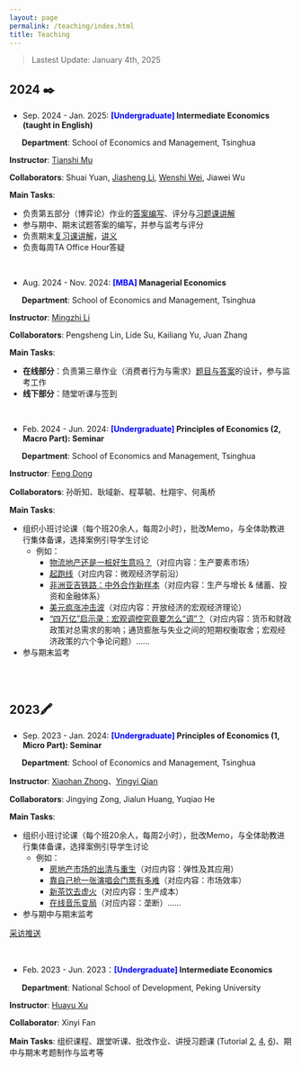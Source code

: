 ```yaml
---
layout: page
permalink: /teaching/index.html
title: Teaching
---
```

> Lastest Update:  January 4th, 2025

<!--   [中文版本 (Chinese Version)](https://charlie-pku.github.io/file/awards-zh/) -->

## **2024** ✒️

- Sep. 2024 - Jan. 2025: **<font color='blue'>[Undergraduate] </font> Intermediate Economics (taught in English)**

&#8194; &#8194; **Department**: School of Economics and Management, Tsinghua

**Instructor**: [Tianshi Mu](https://tianshimu.netlify.app/)

**Collaborators**: Shuai Yuan, [Jiasheng Li](https://jiashengli.weebly.com/), [Wenshi Wei](https://sites.google.com/view/wenshiwei/home), Jiawei Wu

**Main Tasks**:

- 负责第五部分（博弈论）作业的[答案编写](https://charlie-pku.github.io/file/2024/PS5_Sol_2025.pdf)、评分与[习题课讲解](https://meeting.tencent.com/cw/l66QABQ9de)
- 参与期中、期末试题答案的编写，并参与监考与评分
- 负责期末[复习课讲解](https://meeting.tencent.com/cw/KzE14VDZd0)，[讲义](https://charlie-pku.github.io/file/2024/TA_final_2024.pdf)
- 负责每周TA Office Hour答疑

<br>

- Aug. 2024 - Nov. 2024: **<font color='blue'>[MBA] </font> Managerial Economics**

&#8194; &#8194; **Department**: School of Economics and Management, Tsinghua

**Instructor**: [Mingzhi Li](https://www.sem.tsinghua.edu.cn/en/info/1215/7137.htm)

**Collaborators**: Pengsheng Lin, Lide Su, Kailiang Yu, Juan Zhang

**Main Tasks**:

- **在线部分**：负责第三章作业（消费者行为与需求）[题目与答案](https://charlie-pku.github.io/file/2024/managerial_2024.pdf)的设计，参与监考工作
- **线下部分**：随堂听课与签到

<br>

- Feb. 2024 - Jun. 2024: **<font color='blue'>[Undergraduate] </font> Principles of Economics (2, Macro Part): Seminar**

&#8194; &#8194; **Department**: School of Economics and Management, Tsinghua

**Instructor**: [Feng Dong](https://fengdongecon.weebly.com/)

**Collaborators**: 孙昕知、耿域新、程莘毓、杜翔宇、何禹桥

**Main Tasks**:

- 组织小班讨论课（每个班20余人，每周2小时），批改Memo，与全体助教进行集体备课，选择案例引导学生讨论
  - 例如：
    - [物流地产还是一桩好生意吗？](https://charlie-pku.github.io/file/2024/discussion_logistics_2024.pdf)（对应内容：生产要素市场）
    - [起跑线](https://charlie-pku.github.io/file/2024/discussion_RCT_2024.pdf)（对应内容：微观经济学前沿）
    - [非洲亚吉铁路：中外合作新样本](https://charlie-pku.github.io/file/2024/discussion_rail_2024.pdf)（对应内容：生产与增长 & 储蓄、投资和金融体系）
    - [美元疯涨冲击波](https://charlie-pku.github.io/file/2024/discussion_dollar_2024.pdf)（对应内容：开放经济的宏观经济理论）
    - [“四万亿”启示录：宏观调控究竟要怎么“调”？](https://charlie-pku.github.io/file/2024/discussion_four_trillion_2024.pdf)（对应内容：货币和财政政策对总需求的影响；通货膨胀与失业之间的短期权衡取舍；宏观经济政策的六个争论问题）……
- 参与期末监考

<br>

<br>

## **2023**🖍️

- Sep. 2023 - Jan. 2024: **<font color='blue'>[Undergraduate] </font> Principles of Economics (1, Micro Part): Seminar**

&#8194; &#8194; **Department**: School of Economics and Management, Tsinghua

**Instructor**: [Xiaohan Zhong](https://www.sem.tsinghua.edu.cn/info/1206/31922.htm)、[Yingyi Qian](https://www.sem.tsinghua.edu.cn/info/1206/31907.htm)

**Collaborators**: Jingying Zong, Jialun Huang, Yuqiao He

**Main Tasks**:

- 组织小班讨论课（每个班20余人，每周2小时），批改Memo，与全体助教进行集体备课，选择案例引导学生讨论
  - 例如：
    - [房地产市场的出清与重生](https://charlie-pku.github.io/file/2023/discussion_house_2023.pdf)（对应内容：弹性及其应用）
    - [靠自己抢一张演唱会门票有多难](https://charlie-pku.github.io/file/2023/discussion_monger_2023.pdf)（对应内容：市场效率）
    - [新茶饮去虚火](https://charlie-pku.github.io/file/2023/discussion_milktea_2023.pdf)（对应内容：生产成本）
    - [在线音乐变局](https://charlie-pku.github.io/file/2023/discussion_music_2023.pdf)（对应内容：垄断）……
- 参与期中与期末监考

[采访推送](https://mp.weixin.qq.com/s/mHbSoyQ9NqxKwGm_-If5rw)

<br>

- Feb. 2023 - Jun. 2023：**<font color='blue'>[Undergraduate] </font> Intermediate Economics**

&#8194; &#8194; **Department**: National School of Development, Peking University

**Instructor**: [Huayu Xu](https://sites.google.com/umich.edu/huayu)

**Collaborator**: Xinyi Fan

**Main Tasks**: 组织课程、跟堂听课、批改作业、讲授习题课 (Tutorial [2](https://charlie-pku.github.io/file/2023/tutorial_2_2023.pdf), [4](https://charlie-pku.github.io/file/2023/tutorial_4_2023.pdf), [6](https://charlie-pku.github.io/file/2023/tutorial_6_2023.pdf))、期中与期末考题制作与监考等
